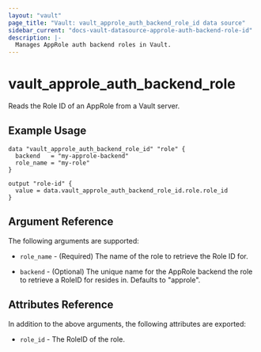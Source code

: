 ```yaml
---
layout: "vault"
page_title: "Vault: vault_approle_auth_backend_role_id data source"
sidebar_current: "docs-vault-datasource-approle-auth-backend-role-id"
description: |-
  Manages AppRole auth backend roles in Vault.
---
```


# vault\_approle\_auth\_backend\_role

Reads the Role ID of an AppRole from a Vault server.

## Example Usage

```hcl
data "vault_approle_auth_backend_role_id" "role" {
  backend   = "my-approle-backend"
  role_name = "my-role"
}

output "role-id" {
  value = data.vault_approle_auth_backend_role_id.role.role_id
}
```

## Argument Reference

The following arguments are supported:

* `role_name` - (Required) The name of the role to retrieve the Role ID for.

* `backend` - (Optional) The unique name for the AppRole backend the role to
  retrieve a RoleID for resides in. Defaults to "approle".

## Attributes Reference

In addition to the above arguments, the following attributes are exported:

* `role_id` - The RoleID of the role.
